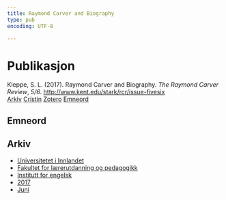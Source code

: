 ```yaml
---
title: Raymond Carver and Biography
type: pub
encoding: UTF-8

---
```

<h1>Publikasjon</h1>
<article id="csl-bib-container-P364M6MB" class="csl-bib-container">
  <div class="csl-bib-body"> <div class="csl-entry">Kleppe, S. L. (2017). Raymond Carver and Biography. <i>The Raymond Carver Review</i>, <i>5/6</i>. <a href="http://www.kent.edu/stark/rcr/issue-fivesix">http://www.kent.edu/stark/rcr/issue-fivesix</a></div> </div>
  <div class="csl-bib-buttons">
    <a href="#taxonomy-article-P364M6MB" alt="archive" class="csl-bib-button">Arkiv</a>
    <a href="https://app.cristin.no/results/show.jsf?id=1477108" alt="Cristin" class="csl-bib-button">Cristin</a>
    <a href="http://zotero.org/groups/5881554/items/P364M6MB" alt="Zotero" class="csl-bib-button">Zotero</a>
    <a href="#keywords-article-P364M6MB" alt="keywords" class="csl-bib-button">Emneord</a>
  </div>
  <div id="csl-bib-meta-container-P364M6MB"></div>
</article>
<div id="csl-bib-meta-P364M6MB" class="csl-bib-meta">
  <article id="keywords-article-P364M6MB" class="keywords-article">
    <h1>Emneord</h1>
    
  </article>
  <article id="taxonomy-article-P364M6MB" class="taxonomy-article">
    <h1>Arkiv</h1>
    <ul>
      <li>
        <a href="/nn/archive/?key=3DCRN523">Universitetet i Innlandet</a>
      </li>
      <li>
        <a href="/nn/archive/?key=WYNZA47F">Fakultet for lærerutdanning og pedagogikk</a>
      </li>
      <li>
        <a href="/nn/archive/?key=THSB4HN9">Institutt for engelsk</a>
      </li>
      <li>
        <a href="/nn/archive/?key=J9VNK82F">2017</a>
      </li>
      <li>
        <a href="/nn/archive/?key=89LNJHKR">Juni</a>
      </li>
    </ul>
  </article>
</div>
